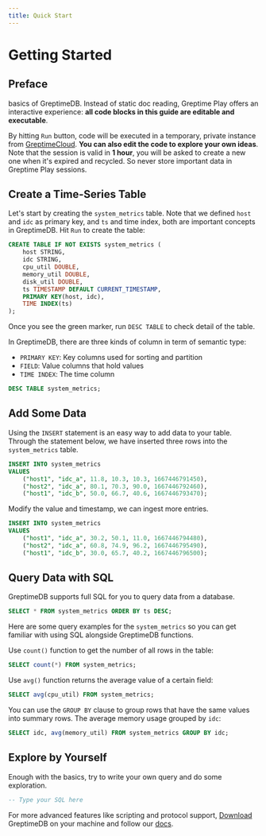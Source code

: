 ```yaml
---
title: Quick Start
---
```

# Getting Started

## Preface

basics of GreptimeDB. Instead of static doc reading, Greptime Play offers an
interactive experience: **all code blocks in this guide are editable and
executable**.

By hitting `Run` button, code will be executed in a temporary, private instance
from [GreptimeCloud](https://greptime.com/product/cloud). **You can also edit
the code to explore your own ideas**. Note that the session is valid in **1
hour**, you will be asked to create a new one when it's expired and recycled. So
never store important data in Greptime Play sessions.

## Create a Time-Series Table

Let's start by creating the `system_metrics` table. Note that we defined `host`
and `idc` as primary key, and `ts` and time index, both are important concepts
in GreptimeDB. Hit `Run` to create the table:


```sql
CREATE TABLE IF NOT EXISTS system_metrics (
    host STRING,
    idc STRING,
    cpu_util DOUBLE,
    memory_util DOUBLE,
    disk_util DOUBLE,
    ts TIMESTAMP DEFAULT CURRENT_TIMESTAMP,
    PRIMARY KEY(host, idc),
    TIME INDEX(ts)
);
```

Once you see the green marker, run `DESC TABLE` to check detail of the table.

In GreptimeDB, there are three kinds of column in term of semantic type:

- `PRIMARY KEY`: Key columns used for sorting and partition
- `FIELD`: Value columns that hold values
- `TIME INDEX`: The time column

```sql
DESC TABLE system_metrics;
```

## Add Some Data

Using the `INSERT` statement is an easy way to add data to your table. Through
the statement below, we have inserted three rows into the `system_metrics`
table.


``` sql
INSERT INTO system_metrics
VALUES
    ("host1", "idc_a", 11.8, 10.3, 10.3, 1667446791450),
    ("host2", "idc_a", 80.1, 70.3, 90.0, 1667446792460),
    ("host1", "idc_b", 50.0, 66.7, 40.6, 1667446793470);
```


Modify the value and timestamp, we can ingest more entries.


``` sql
INSERT INTO system_metrics
VALUES
    ("host1", "idc_a", 30.2, 50.1, 11.0, 1667446794480),
    ("host2", "idc_a", 60.8, 74.9, 96.2, 1667446795490),
    ("host1", "idc_b", 30.0, 65.7, 40.2, 1667446796500);
```



## Query Data with SQL


GreptimeDB supports full SQL for you to query data from a database.


``` sql
SELECT * FROM system_metrics ORDER BY ts DESC;
```


Here are some query examples for the `system_metrics` so you can get familiar
with using SQL alongside GreptimeDB functions.

Use `count()` function to get the number of all rows in the table:


``` sql
SELECT count(*) FROM system_metrics;
```


Use `avg()` function returns the average value of a certain field:


``` sql
SELECT avg(cpu_util) FROM system_metrics;
```


You can use the `GROUP BY` clause to group rows that have the same values into
summary rows. The average memory usage grouped by `idc`:


```sql
SELECT idc, avg(memory_util) FROM system_metrics GROUP BY idc;
```



## Explore by Yourself


Enough with the basics, try to write your own query and do some exploration.


```sql
-- Type your SQL here

```


For more advanced features like scripting and protocol support,
[Download](https://greptime.com/download/) GreptimeDB on your machine and
follow our [docs](https://docs.greptime.com).
